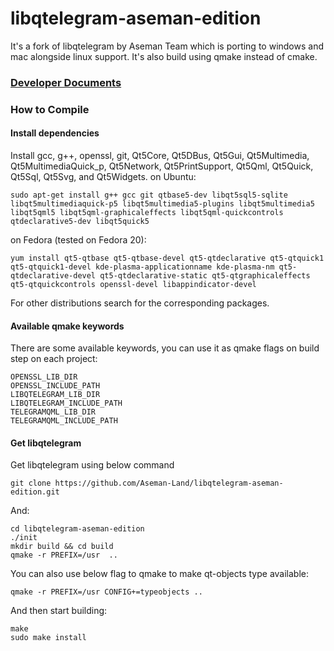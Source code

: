 # libqtelegram-aseman-edition
It's a fork of libqtelegram by Aseman Team which is porting to windows and mac alongside linux support. It's also build using qmake instead of cmake.

### [Developer Documents](telegram/documents/start.md)

### How to Compile
#### Install dependencies

Install gcc, g++, openssl, git, Qt5Core, Qt5DBus, Qt5Gui, Qt5Multimedia, Qt5MultimediaQuick_p, Qt5Network, Qt5PrintSupport, Qt5Qml, Qt5Quick, Qt5Sql, Qt5Svg, and Qt5Widgets.
on Ubuntu:

    sudo apt-get install g++ gcc git qtbase5-dev libqt5sql5-sqlite libqt5multimediaquick-p5 libqt5multimedia5-plugins libqt5multimedia5 libqt5qml5 libqt5qml-graphicaleffects libqt5qml-quickcontrols qtdeclarative5-dev libqt5quick5 

on Fedora (tested on Fedora 20):

    yum install qt5-qtbase qt5-qtbase-devel qt5-qtdeclarative qt5-qtquick1 qt5-qtquick1-devel kde-plasma-applicationname kde-plasma-nm qt5-qtdeclarative-devel qt5-qtdeclarative-static qt5-qtgraphicaleffects qt5-qtquickcontrols openssl-devel libappindicator-devel

For other distributions search for the corresponding packages.

#### Available qmake keywords
    
There are some available keywords, you can use it as qmake flags on build step on each project:

    OPENSSL_LIB_DIR
    OPENSSL_INCLUDE_PATH
    LIBQTELEGRAM_LIB_DIR
    LIBQTELEGRAM_INCLUDE_PATH
    TELEGRAMQML_LIB_DIR
    TELEGRAMQML_INCLUDE_PATH

#### Get libqtelegram

Get libqtelegram using below command

    git clone https://github.com/Aseman-Land/libqtelegram-aseman-edition.git
    
And:

    cd libqtelegram-aseman-edition
    ./init
    mkdir build && cd build
    qmake -r PREFIX=/usr  ..
    
You can also use below flag to qmake to make qt-objects type available:

    qmake -r PREFIX=/usr CONFIG+=typeobjects ..
    
And then start building:

    make
    sudo make install
